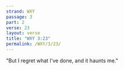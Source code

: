 ```yaml
---
strand: WXY
passage: 3
part: 2
verse: 23
layout: verse
title: "WXY 3:23"
permalink: /WXY/3/23/
---
```

"But I regret what I've done, and it haunts me."
